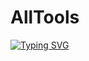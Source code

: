 # AllTools

[![Typing SVG](https://readme-typing-svg.demolab.com?font=Fira+Code&pause=1000&color=FF2C10&background=31FF9400&width=435&lines=𝐀𝐥𝐥+𝐭𝐨𝐨𝐥𝐬+𝐨𝐧𝐞+𝐜𝐥𝐢𝐜𝐤+𝐝𝐨𝐰𝐧𝐥𝐨𝐚𝐝%F0%9F%A4%9F)](https://git.io/typing-svg)
